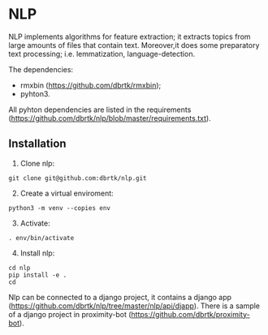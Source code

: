 # NLP

NLP implements algorithms for feature extraction; it extracts topics from large amounts of files that contain text. Moreover,it does some preparatory text processing; i.e. lemmatization, language-detection. 

The dependencies:
* rmxbin (https://github.com/dbrtk/rmxbin);
* pyhton3.

All pyhton dependencies are listed in the requirements (https://github.com/dbrtk/nlp/blob/master/requirements.txt).

## Installation

1. Clone nlp:
```
git clone git@github.com:dbrtk/nlp.git
```
2. Create a virtual enviroment:
```
python3 -m venv --copies env
```
3. Activate:
```
. env/bin/activate
```
4. Install nlp:
```
cd nlp
pip install -e .
cd
```

Nlp can be connected to a django project, it contains a django app (https://github.com/dbrtk/nlp/tree/master/nlp/api/djapp). There is a sample of a django project in proximity-bot (https://github.com/dbrtk/proximity-bot).
